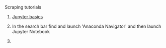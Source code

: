 Scraping tutorials

1. [Jupyter basics](https://www.youtube.com/watch?v=HW29067qVWk)

1. In the search bar find and launch 'Anaconda Navigator' and then launch Jupyter Notebook
2. 
